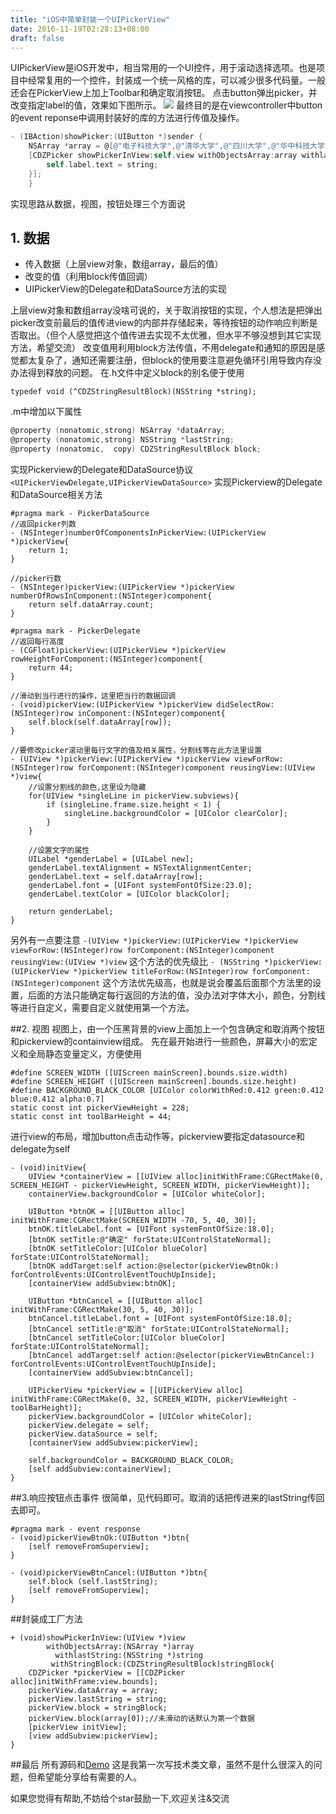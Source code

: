 ```yaml
---
title: "iOS中简单封装一个UIPickerView"
date: 2016-11-19T02:28:13+08:00
draft: false
---
```


UIPickerView是iOS开发中，相当常用的一个UI控件，用于滚动选择选项。也是项目中经常复用的一个控件，封装成一个统一风格的库，可以减少很多代码量。一般还会在PickerView上加上Toolbar和确定取消按钮。
点击button弹出picker，并改变指定label的值，效果如下图所示。
![](http://ww1.sinaimg.cn/large/006tNc79gw1f9wp3v4z00g30ku112agf.gif)
最终目的是在viewcontroller中button的event reponse中调用封装好的库的方法进行传值及操作。

```objectivec
- (IBAction)showPicker:(UIButton *)sender {
    NSArray *array = @[@"电子科技大学",@"清华大学",@"四川大学",@"华中科技大学",@"西安电子科技大学"];
    [CDZPicker showPickerInView:self.view withObjectsArray:array withlastString:self.label.text withStringBlock:^(NSString *string) {
        self.label.text = string;
    }];
    }
```

实现思路从数据，视图，按钮处理三个方面说
## 1. 数据
* 传入数据（上层view对象，数组array，最后的值）
* 改变的值（利用block传值回调）
* UIPickerView的Delegate和DataSource方法的实现

上层view对象和数组array没啥可说的，关于取消按钮的实现，个人想法是把弹出picker改变前最后的值传进view的内部并存储起来，等待按钮的动作响应判断是否取出。（但个人感觉把这个值传进去实现不太优雅，但水平不够没想到其它实现方法，希望交流）
改变值用利用block方法传值，不用delegate和通知的原因是感觉都太复杂了，通知还需要注册，但block的使用要注意避免循环引用导致内存没办法得到释放的问题。
在.h文件中定义block的别名便于使用

`typedef void (^CDZStringResultBlock)(NSString *string);`

.m中增加以下属性

```objectivec
@property (nonatomic,strong) NSArray *dataArray;
@property (nonatomic,strong) NSString *lastString;
@property (nonatomic,  copy) CDZStringResultBlock block;
```
实现Pickerview的Delegate和DataSource协议
`<UIPickerViewDelegate,UIPickerViewDataSource>`
实现Pickerview的Delegate和DataSource相关方法

```
#pragma mark - PickerDataSource
//返回picker列数
- (NSInteger)numberOfComponentsInPickerView:(UIPickerView *)pickerView{
    return 1;
}

//picker行数
- (NSInteger)pickerView:(UIPickerView *)pickerView numberOfRowsInComponent:(NSInteger)component{
    return self.dataArray.count;
}
```

```
#pragma mark - PickerDelegate
//返回每行高度
- (CGFloat)pickerView:(UIPickerView *)pickerView rowHeightForComponent:(NSInteger)component{
    return 44;
}

//滑动到当行进行的操作，这里把当行的数据回调
- (void)pickerView:(UIPickerView *)pickerView didSelectRow:(NSInteger)row inComponent:(NSInteger)component{
    self.block(self.dataArray[row]);
}

//要修改picker滚动里每行文字的值及相关属性，分割线等在此方法里设置
- (UIView *)pickerView:(UIPickerView *)pickerView viewForRow:(NSInteger)row forComponent:(NSInteger)component reusingView:(UIView *)view{
    //设置分割线的颜色,这里设为隐藏
    for(UIView *singleLine in pickerView.subviews){
        if (singleLine.frame.size.height < 1) {
            singleLine.backgroundColor = [UIColor clearColor];
        }
    }
    
    //设置文字的属性
    UILabel *genderLabel = [UILabel new];
    genderLabel.textAlignment = NSTextAlignmentCenter;
    genderLabel.text = self.dataArray[row];
    genderLabel.font = [UIFont systemFontOfSize:23.0];
    genderLabel.textColor = [UIColor blackColor];

    return genderLabel;
}
```
另外有一点要注意
`-(UIView *)pickerView:(UIPickerView *)pickerView viewForRow:(NSInteger)row forComponent:(NSInteger)component reusingView:(UIView *)view`
这个方法的优先级比
`- (NSString *)pickerView:(UIPickerView *)pickerView titleForRow:(NSInteger)row forComponent:(NSInteger)component`
这个方法优先级高，也就是说会覆盖后面那个方法里的设置，后面的方法只能确定每行返回的方法的值，没办法对字体大小，颜色，分割线等进行自定义，需要自定义就使用第一个方法。

##2. 视图
视图上，由一个压黑背景的view上面加上一个包含确定和取消两个按钮和pickerview的containview组成。
先在最开始进行一些颜色，屏幕大小的宏定义和全局静态变量定义，方便使用

```
#define SCREEN_WIDTH ([UIScreen mainScreen].bounds.size.width)
#define SCREEN_HEIGHT ([UIScreen mainScreen].bounds.size.height)
#define BACKGROUND_BLACK_COLOR [UIColor colorWithRed:0.412 green:0.412 blue:0.412 alpha:0.7]
static const int pickerViewHeight = 228;
static const int toolBarHeight = 44;
```
进行view的布局，增加button点击动作等，pickerview要指定datasource和delegate为self

```
- (void)initView{
    UIView *containerView = [[UIView alloc]initWithFrame:CGRectMake(0, SCREEN_HEIGHT - pickerViewHeight, SCREEN_WIDTH, pickerViewHeight)];
    containerView.backgroundColor = [UIColor whiteColor];
    
    UIButton *btnOK = [[UIButton alloc] initWithFrame:CGRectMake(SCREEN_WIDTH -70, 5, 40, 30)];
    btnOK.titleLabel.font = [UIFont systemFontOfSize:18.0];
    [btnOK setTitle:@"确定" forState:UIControlStateNormal];
    [btnOK setTitleColor:[UIColor blueColor] forState:UIControlStateNormal];
    [btnOK addTarget:self action:@selector(pickerViewBtnOk:) forControlEvents:UIControlEventTouchUpInside];
    [containerView addSubview:btnOK];
    
    UIButton *btnCancel = [[UIButton alloc] initWithFrame:CGRectMake(30, 5, 40, 30)];
    btnCancel.titleLabel.font = [UIFont systemFontOfSize:18.0];
    [btnCancel setTitle:@"取消" forState:UIControlStateNormal];
    [btnCancel setTitleColor:[UIColor blueColor] forState:UIControlStateNormal];
    [btnCancel addTarget:self action:@selector(pickerViewBtnCancel:) forControlEvents:UIControlEventTouchUpInside];
    [containerView addSubview:btnCancel];
    
    UIPickerView *pickerView = [[UIPickerView alloc] initWithFrame:CGRectMake(0, 32, SCREEN_WIDTH, pickerViewHeight - toolBarHeight)];
    pickerView.backgroundColor = [UIColor whiteColor];
    pickerView.delegate = self;
    pickerView.dataSource = self;
    [containerView addSubview:pickerView];
    
    self.backgroundColor = BACKGROUND_BLACK_COLOR;
    [self addSubview:containerView];
}
```
##3.响应按钮点击事件
很简单，见代码即可。取消的话把传进来的lastString传回去即可。

```
#pragma mark - event response
- (void)pickerViewBtnOk:(UIButton *)btn{
    [self removeFromSuperview];
}

- (void)pickerViewBtnCancel:(UIButton *)btn{
    self.block (self.lastString);
    [self removeFromSuperview];
}
```
##封装成工厂方法

```
+ (void)showPickerInView:(UIView *)view
        withObjectsArray:(NSArray *)array
          withlastString:(NSString *)string
         withStringBlock:(CDZStringResultBlock)stringBlock{
    CDZPicker *pickerView = [[CDZPicker alloc]initWithFrame:view.bounds];
    pickerView.dataArray = array;
    pickerView.lastString = string;
    pickerView.block = stringBlock;
    pickerView.block(array[0]);//未滑动的话默认为第一个数据
    [pickerView initView];
    [view addSubview:pickerView];
}
```
##最后
所有源码和[Demo](https://github.com/Nemocdz/CDZPickerViewDemo)
这是我第一次写技术类文章，虽然不是什么很深入的问题，但希望能分享给有需要的人。

如果您觉得有帮助,不妨给个star鼓励一下,欢迎关注&交流


























